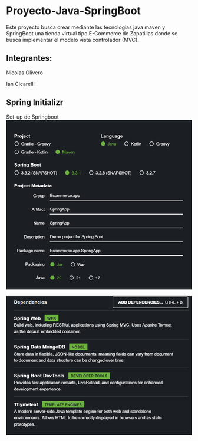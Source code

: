 # Proyecto-Java-SpringBoot
Este proyecto busca crear mediante las tecnologias java maven y SpringBoot una tienda virtual tipo E-Commerce de Zapatillas donde se busca implementar el modelo vista controlador (MVC).

## Integrantes: 

Nicolas Olivero

Ian Cicarelli 

## Spring Initializr 
Set-up de Springboot
![image](https://github.com/iancicarelli/Proyecto-Java-SpringBoot/blob/main/SpringInitializr1.png)

![image](https://github.com/iancicarelli/Proyecto-Java-SpringBoot/blob/main/SpringInitializr2.png)
